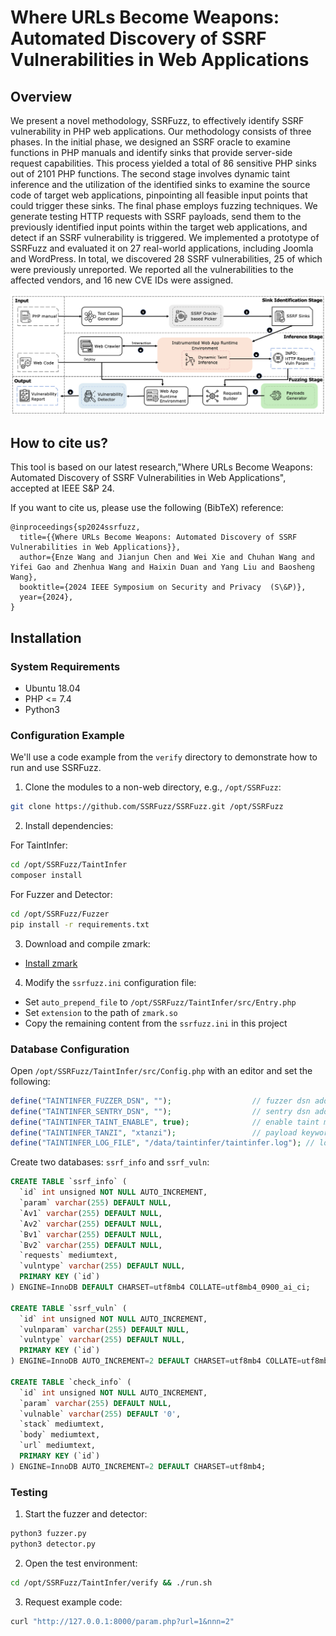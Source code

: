 # Where URLs Become Weapons: Automated Discovery of SSRF Vulnerabilities in Web Applications

## Overview

We present a novel methodology, SSRFuzz, to effectively identify SSRF vulnerability in PHP web applications. Our methodology consists of three phases. In the initial phase, we designed an SSRF oracle to examine functions in PHP manuals and identify sinks that provide server-side request capabilities. This process yielded a total of 86 sensitive PHP sinks out of 2101 PHP functions. The second stage involves dynamic taint inference and the utilization of the identified sinks to examine the source code of target web applications, pinpointing all feasible input points that could trigger these sinks. The final phase employs fuzzing techniques. We generate testing HTTP requests with SSRF payloads, send them to the previously identified input points within the target web applications, and detect if an SSRF vulnerability is triggered. We implemented a prototype of SSRFuzz and evaluated it on 27 real-world applications, including Joomla and WordPress. In total, we discovered 28 SSRF vulnerabilities, 25 of which were previously unreported. We reported all the vulnerabilities to the affected vendors, and 16 new CVE IDs were assigned.

![workflow](./artwork/SSRFuzzWorkflow.png)


## How to cite us?

This tool is based on our latest research,"Where URLs Become Weapons: Automated Discovery of SSRF Vulnerabilities in Web Applications", accepted at IEEE S&P 24.

If you want to cite us, please use the following (BibTeX) reference:

```
@inproceedings{sp2024ssrfuzz,
  title={{Where URLs Become Weapons: Automated Discovery of SSRF Vulnerabilities in Web Applications}},
  author={Enze Wang and Jianjun Chen and Wei Xie and Chuhan Wang and Yifei Gao and Zhenhua Wang and Haixin Duan and Yang Liu and Baosheng Wang},
  booktitle={2024 IEEE Symposium on Security and Privacy  (S\&P)},
  year={2024},
}
```

## Installation

### System Requirements

- Ubuntu 18.04
- PHP <= 7.4
- Python3

### Configuration Example

We'll use a code example from the `verify` directory to demonstrate how to run and use SSRFuzz.

1. Clone the modules to a non-web directory, e.g., `/opt/SSRFuzz`:

```sh
git clone https://github.com/SSRFuzz/SSRFuzz.git /opt/SSRFuzz
```

2. Install dependencies:

For TaintInfer:
```sh
cd /opt/SSRFuzz/TaintInfer
composer install
```

For Fuzzer and Detector:
```sh
cd /opt/SSRFuzz/Fuzzer
pip install -r requirements.txt
```

3. Download and compile zmark:

- [Install zmark](https://github.com/SSRFuzz/zmark)

4. Modify the `ssrfuzz.ini` configuration file:

- Set `auto_prepend_file` to `/opt/SSRFuzz/TaintInfer/src/Entry.php`
- Set `extension` to the path of `zmark.so`
- Copy the remaining content from the `ssrfuzz.ini` in this project

### Database Configuration

Open `/opt/SSRFuzz/TaintInfer/src/Config.php` with an editor and set the following:

```php
define("TAINTINFER_FUZZER_DSN", "");                  // fuzzer dsn address
define("TAINTINFER_SENTRY_DSN", "");                  // sentry dsn address
define("TAINTINFER_TAINT_ENABLE", true);              // enable taint mode
define("TAINTINFER_TANZI", "xtanzi");                 // payload keyword
define("TAINTINFER_LOG_FILE", "/data/taintinfer/taintinfer.log"); // log file
```

Create two databases: `ssrf_info` and `ssrf_vuln`:

```sql
CREATE TABLE `ssrf_info` (
  `id` int unsigned NOT NULL AUTO_INCREMENT,
  `param` varchar(255) DEFAULT NULL,
  `Av1` varchar(255) DEFAULT NULL,
  `Av2` varchar(255) DEFAULT NULL,
  `Bv1` varchar(255) DEFAULT NULL,
  `Bv2` varchar(255) DEFAULT NULL,
  `requests` mediumtext,
  `vulntype` varchar(255) DEFAULT NULL,
  PRIMARY KEY (`id`)
) ENGINE=InnoDB DEFAULT CHARSET=utf8mb4 COLLATE=utf8mb4_0900_ai_ci;

CREATE TABLE `ssrf_vuln` (
  `id` int unsigned NOT NULL AUTO_INCREMENT,
  `vulnparam` varchar(255) DEFAULT NULL,
  `vulntype` varchar(255) DEFAULT NULL,
  PRIMARY KEY (`id`)
) ENGINE=InnoDB AUTO_INCREMENT=2 DEFAULT CHARSET=utf8mb4 COLLATE=utf8mb4_0900_ai_ci;

CREATE TABLE `check_info` (
  `id` int unsigned NOT NULL AUTO_INCREMENT,
  `param` varchar(255) DEFAULT NULL,
  `vulnable` varchar(255) DEFAULT '0',
  `stack` mediumtext,
  `body` mediumtext,
  `url` mediumtext,
  PRIMARY KEY (`id`)
) ENGINE=InnoDB AUTO_INCREMENT=2 DEFAULT CHARSET=utf8mb4;
```

### Testing

1. Start the fuzzer and detector:

```sh
python3 fuzzer.py
python3 detector.py
```

2. Open the test environment:

```bash
cd /opt/SSRFuzz/TaintInfer/verify && ./run.sh
```

3. Request example code:

```bash
curl "http://127.0.0.1:8000/param.php?url=1&nnn=2"
```
